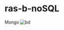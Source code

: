 # ras-b-noSQL

Mongo
![bd](https://user-images.githubusercontent.com/113605886/205446774-5e88986e-3fb0-45de-801f-aca5c9cd93f2.jpg)
